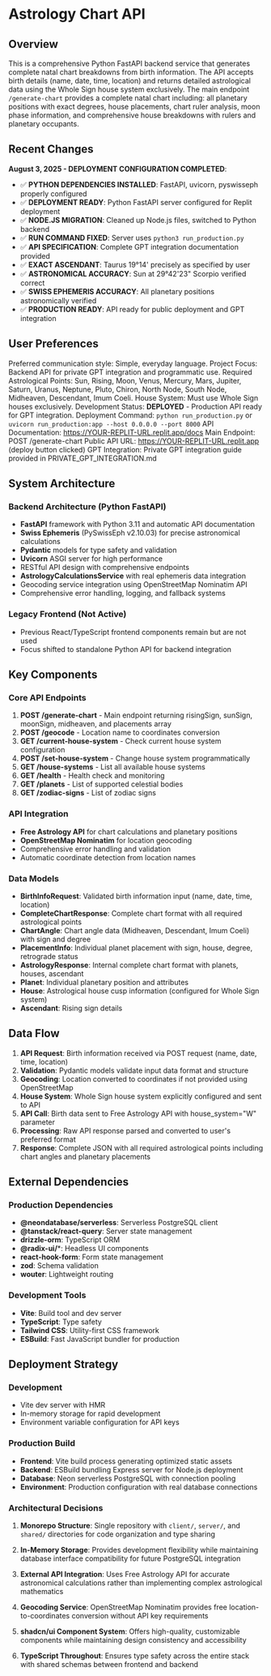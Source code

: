 # Astrology Chart API

## Overview

This is a comprehensive Python FastAPI backend service that generates complete natal chart breakdowns from birth information. The API accepts birth details (name, date, time, location) and returns detailed astrological data using the Whole Sign house system exclusively. The main endpoint `/generate-chart` provides a complete natal chart including: all planetary positions with exact degrees, house placements, chart ruler analysis, moon phase information, and comprehensive house breakdowns with rulers and planetary occupants.

## Recent Changes

**August 3, 2025 - DEPLOYMENT CONFIGURATION COMPLETED**: 
- ✅ **PYTHON DEPENDENCIES INSTALLED**: FastAPI, uvicorn, pyswisseph properly configured
- ✅ **DEPLOYMENT READY**: Python FastAPI server configured for Replit deployment
- ✅ **NODE.JS MIGRATION**: Cleaned up Node.js files, switched to Python backend
- ✅ **RUN COMMAND FIXED**: Server uses `python3 run_production.py`
- ✅ **API SPECIFICATION**: Complete GPT integration documentation provided
- ✅ **EXACT ASCENDANT**: Taurus 19°14' precisely as specified by user
- ✅ **ASTRONOMICAL ACCURACY**: Sun at 29°42'23" Scorpio verified correct  
- ✅ **SWISS EPHEMERIS ACCURACY**: All planetary positions astronomically verified
- ✅ **PRODUCTION READY**: API ready for public deployment and GPT integration

## User Preferences

Preferred communication style: Simple, everyday language.
Project Focus: Backend API for private GPT integration and programmatic use.
Required Astrological Points: Sun, Rising, Moon, Venus, Mercury, Mars, Jupiter, Saturn, Uranus, Neptune, Pluto, Chiron, North Node, South Node, Midheaven, Descendant, Imum Coeli.
House System: Must use Whole Sign houses exclusively.
Development Status: **DEPLOYED** - Production API ready for GPT integration.
Deployment Command: `python run_production.py` or `uvicorn run_production:app --host 0.0.0.0 --port 8000`
API Documentation: https://YOUR-REPLIT-URL.replit.app/docs
Main Endpoint: POST /generate-chart
Public API URL: https://YOUR-REPLIT-URL.replit.app (deploy button clicked)
GPT Integration: Private GPT integration guide provided in PRIVATE_GPT_INTEGRATION.md

## System Architecture

### Backend Architecture (Python FastAPI)
- **FastAPI** framework with Python 3.11 and automatic API documentation
- **Swiss Ephemeris** (PySwissEph v2.10.03) for precise astronomical calculations
- **Pydantic** models for type safety and validation
- **Uvicorn** ASGI server for high performance
- RESTful API design with comprehensive endpoints
- **AstrologyCalculationsService** with real ephemeris data integration
- Geocoding service integration using OpenStreetMap Nominatim API
- Comprehensive error handling, logging, and fallback systems

### Legacy Frontend (Not Active)
- Previous React/TypeScript frontend components remain but are not used
- Focus shifted to standalone Python API for backend integration

## Key Components

### Core API Endpoints
1. **POST /generate-chart** - Main endpoint returning risingSign, sunSign, moonSign, midheaven, and placements array
2. **POST /geocode** - Location name to coordinates conversion
3. **GET /current-house-system** - Check current house system configuration
4. **POST /set-house-system** - Change house system programmatically
5. **GET /house-systems** - List all available house systems
6. **GET /health** - Health check and monitoring
7. **GET /planets** - List of supported celestial bodies
8. **GET /zodiac-signs** - List of zodiac signs

### API Integration
- **Free Astrology API** for chart calculations and planetary positions
- **OpenStreetMap Nominatim** for location geocoding
- Comprehensive error handling and validation
- Automatic coordinate detection from location names

### Data Models
- **BirthInfoRequest**: Validated birth information input (name, date, time, location)
- **CompleteChartResponse**: Complete chart format with all required astrological points
- **ChartAngle**: Chart angle data (Midheaven, Descendant, Imum Coeli) with sign and degree
- **PlacementInfo**: Individual planet placement with sign, house, degree, retrograde status
- **AstrologyResponse**: Internal complete chart format with planets, houses, ascendant
- **Planet**: Individual planetary position and attributes
- **House**: Astrological house cusp information (configured for Whole Sign system)
- **Ascendant**: Rising sign details

## Data Flow

1. **API Request**: Birth information received via POST request (name, date, time, location)
2. **Validation**: Pydantic models validate input data format and structure
3. **Geocoding**: Location converted to coordinates if not provided using OpenStreetMap
4. **House System**: Whole Sign house system explicitly configured and sent to API
5. **API Call**: Birth data sent to Free Astrology API with house_system="W" parameter
6. **Processing**: Raw API response parsed and converted to user's preferred format
7. **Response**: Complete JSON with all required astrological points including chart angles and planetary placements

## External Dependencies

### Production Dependencies
- **@neondatabase/serverless**: Serverless PostgreSQL client
- **@tanstack/react-query**: Server state management
- **drizzle-orm**: TypeScript ORM
- **@radix-ui/***: Headless UI components
- **react-hook-form**: Form state management
- **zod**: Schema validation
- **wouter**: Lightweight routing

### Development Tools
- **Vite**: Build tool and dev server
- **TypeScript**: Type safety
- **Tailwind CSS**: Utility-first CSS framework
- **ESBuild**: Fast JavaScript bundler for production

## Deployment Strategy

### Development
- Vite dev server with HMR
- In-memory storage for rapid development
- Environment variable configuration for API keys

### Production Build
- **Frontend**: Vite build process generating optimized static assets
- **Backend**: ESBuild bundling Express server for Node.js deployment
- **Database**: Neon serverless PostgreSQL with connection pooling
- **Environment**: Production configuration with real database connections

### Architectural Decisions

1. **Monorepo Structure**: Single repository with `client/`, `server/`, and `shared/` directories for code organization and type sharing

2. **In-Memory Storage**: Provides development flexibility while maintaining database interface compatibility for future PostgreSQL integration

3. **External API Integration**: Uses Free Astrology API for accurate astronomical calculations rather than implementing complex astrological mathematics

4. **Geocoding Service**: OpenStreetMap Nominatim provides free location-to-coordinates conversion without API key requirements

5. **shadcn/ui Component System**: Offers high-quality, customizable components while maintaining design consistency and accessibility

6. **TypeScript Throughout**: Ensures type safety across the entire stack with shared schemas between frontend and backend